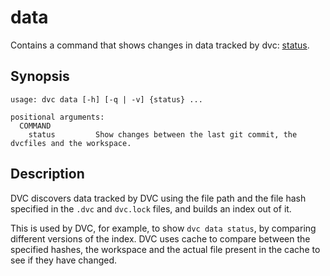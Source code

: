 # data

Contains a command that shows changes in data tracked by dvc:
[status](/doc/command-reference/data/status).

## Synopsis

```usage
usage: dvc data [-h] [-q | -v] {status} ...

positional arguments:
  COMMAND
    status         Show changes between the last git commit, the dvcfiles and the workspace.
```

## Description

DVC discovers data tracked by DVC using the file path and the file hash
specified in the `.dvc` and `dvc.lock` files, and builds an index out of it.

This is used by DVC, for example, to show `dvc data status`, by comparing
different versions of the index. DVC uses <abbr>cache</abbr> to compare between
the specified hashes, the workspace and the actual file present in the cache to
see if they have changed.
